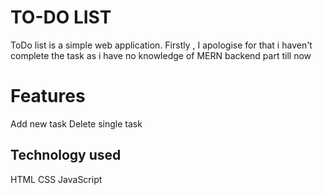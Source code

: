 # TO-DO LIST

ToDo list is a simple web application. Firstly , I apologise for that i haven't complete the task as i have no knowledge of MERN backend part till now 

# Features

Add new task
Delete single task

## Technology used
HTML
CSS
JavaScript


